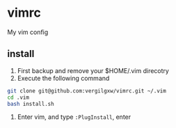 # vimrc
My vim config

## install
1. First backup and remove your $HOME/.vim direcotry
1. Execute the following command
```sh
git clone git@github.com:vergilgxw/vimrc.git ~/.vim
cd .vim
bash install.sh
```
1. Enter vim, and type `:PlugInstall`, enter
